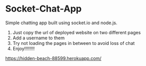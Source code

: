 # Socket-Chat-App

Simple chatting app built using socket.io and node.js.

1. Just copy the url of deployed website on two different pages 
2. Add a username to them
3. Try not loading the pages in between to avoid loss of chat
4. Enjoy!!!!!!!!


https://hidden-beach-88599.herokuapp.com/
